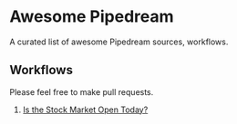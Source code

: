 # Awesome Pipedream
A curated list of awesome Pipedream sources, workflows.

## Workflows
Please feel free to make pull requests.

1. [Is the Stock Market Open Today?](https://pipedream.com/@kepler/is-the-stock-market-open-today-p_rvCLea/edit)
